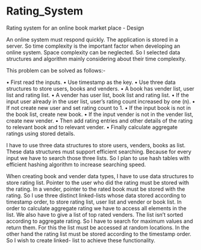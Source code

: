 Rating_System
=============

Rating system for an online book market place - Design

An online system must respond quickly. The application is stored in a server. So time complexity is the important factor when developing an online system. Space complexity can be neglected. So I selected data structures and algorithm mainly considering about their time complexity.

This problem can be solved as follows:-

•	First read the inputs.
•	Use timestamp as the key.
•	Use three data structures to store users, books and venders.
•	A book has vender list, user list and rating list.
•	A vender has user list, book list and rating list.
•	If the input user already in the user list, user’s rating count increased by one (n).
•	If not create new user and set rating count to 1.
•	If the input book is not in the book list, create new book.
•	If the input vender is not in the vender list, create new vender.
•	Then add rating entries and other details of the rating to relevant book and to relevant vender.
•	Finally calculate aggregate ratings using stored details.

I have to use three data structures to store users, venders, books as list. These data structures must support efficient searching. Because for every input we have to search those three lists. So I plan to use hash tables with efficient hashing algorithm to increase searching speed.

When creating book and vender data types, I have to use data structures to store rating list. Pointer to the user who did the rating must be stored with the rating. In a vender, pointer to the rated book must be stored with the rating.  So I use three distinct linked-lists whose data stored according to timestamp order, to store rating list, user list and vender or book list. In order to calculate aggregate rating we have to access all elements in the list. We also have to give a list of top rated venders. The list isn’t sorted according to aggregate rating. So I have to search for maximum values and return them. For this the list must be accessed at random locations. In the other hand the rating list must be stored according to the timestamp order. So I wish to create linked- list to achieve these functionality.

